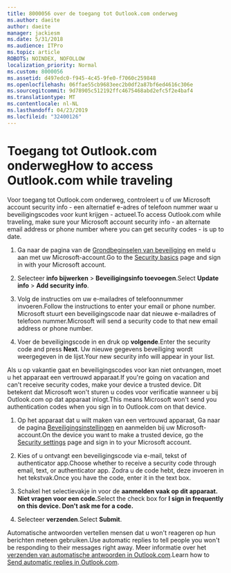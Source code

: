 ```yaml
---
title: 8000056 over de toegang tot Outlook.com onderweg
ms.author: daeite
author: daeite
manager: jackiesm
ms.date: 5/31/2018
ms.audience: ITPro
ms.topic: article
ROBOTS: NOINDEX, NOFOLLOW
localization_priority: Normal
ms.custom: 8000056
ms.assetid: d497edc0-f945-4c45-9fe0-f7060c259848
ms.openlocfilehash: 06ffae55cb9683eec2b0df2a87bf6ed4616c306e
ms.sourcegitcommit: 9d78905c512192ffc4675468abd2efc5f2e4baf4
ms.translationtype: MT
ms.contentlocale: nl-NL
ms.lasthandoff: 04/23/2019
ms.locfileid: "32400126"
---
```

# <a name="how-to-access-outlookcom-while-traveling"></a><span data-ttu-id="d336b-102">Toegang tot Outlook.com onderweg</span><span class="sxs-lookup"><span data-stu-id="d336b-102">How to access Outlook.com while traveling</span></span>

<span data-ttu-id="d336b-103">Voor toegang tot Outlook.com onderweg, controleert u of uw Microsoft account security info - een alternatief e-adres of telefoon nummer waar u beveiligingscodes voor kunt krijgen - actueel.</span><span class="sxs-lookup"><span data-stu-id="d336b-103">To access Outlook.com while traveling, make sure your Microsoft account security info - an alternate email address or phone number where you can get security codes - is up to date.</span></span>
  
1. <span data-ttu-id="d336b-104">Ga naar de pagina van de [Grondbeginselen van beveiliging](https://go.microsoft.com/fwlink/p/?linkid=842325) en meld u aan met uw Microsoft-account.</span><span class="sxs-lookup"><span data-stu-id="d336b-104">Go to the [Security basics](https://go.microsoft.com/fwlink/p/?linkid=842325) page and sign in with your Microsoft account.</span></span> 
    
2. <span data-ttu-id="d336b-105">Selecteer **info bijwerken** \> **Beveiligingsinfo toevoegen**.</span><span class="sxs-lookup"><span data-stu-id="d336b-105">Select **Update info** \> **Add security info**.</span></span> 
    
3. <span data-ttu-id="d336b-106">Volg de instructies om uw e-mailadres of telefoonnummer invoeren.</span><span class="sxs-lookup"><span data-stu-id="d336b-106">Follow the instructions to enter your email or phone number.</span></span> <span data-ttu-id="d336b-107">Microsoft stuurt een beveiligingscode naar dat nieuwe e-mailadres of telefoon nummer.</span><span class="sxs-lookup"><span data-stu-id="d336b-107">Microsoft will send a security code to that new email address or phone number.</span></span>
    
4. <span data-ttu-id="d336b-108">Voer de beveiligingscode in en druk op **volgende**.</span><span class="sxs-lookup"><span data-stu-id="d336b-108">Enter the security code and press **Next**.</span></span> <span data-ttu-id="d336b-109">Uw nieuwe gegevens beveiliging wordt weergegeven in de lijst.</span><span class="sxs-lookup"><span data-stu-id="d336b-109">Your new security info will appear in your list.</span></span> 
    
<span data-ttu-id="d336b-110">Als u op vakantie gaat en beveiligingscodes voor kan niet ontvangen, moet u het apparaat een vertrouwd apparaat.</span><span class="sxs-lookup"><span data-stu-id="d336b-110">If you're going on vacation and can't receive security codes, make your device a trusted device.</span></span> <span data-ttu-id="d336b-111">Dit betekent dat Microsoft won't sturen u codes voor verificatie wanneer u bij Outlook.com op dat apparaat inlogt.</span><span class="sxs-lookup"><span data-stu-id="d336b-111">This means Microsoft won't send you authentication codes when you sign in to Outlook.com on that device.</span></span>
  
1. <span data-ttu-id="d336b-112">Op het apparaat dat u wilt maken van een vertrouwd apparaat, Ga naar de pagina [Beveiligingsinstellingen](https://go.microsoft.com/fwlink/p/?linkid=2002000&amp;clcid=0x409) en aanmelden bij uw Microsoft-account.</span><span class="sxs-lookup"><span data-stu-id="d336b-112">On the device you want to make a trusted device, go the [Security settings](https://go.microsoft.com/fwlink/p/?linkid=2002000&amp;clcid=0x409) page and sign in to your Microsoft account.</span></span> 
    
2. <span data-ttu-id="d336b-113">Kies of u ontvangt een beveiligingscode via e-mail, tekst of authenticator app.</span><span class="sxs-lookup"><span data-stu-id="d336b-113">Choose whether to receive a security code through email, text, or authenticator app.</span></span> <span data-ttu-id="d336b-114">Zodra u de code hebt, deze invoeren in het tekstvak.</span><span class="sxs-lookup"><span data-stu-id="d336b-114">Once you have the code, enter it in the text box.</span></span>
    
3. <span data-ttu-id="d336b-115">Schakel het selectievakje in voor de **aanmelden vaak op dit apparaat. Niet vragen voor een code.**</span><span class="sxs-lookup"><span data-stu-id="d336b-115">Select the check box for **I sign in frequently on this device. Don't ask me for a code.**</span></span>
    
4. <span data-ttu-id="d336b-116">Selecteer **verzenden**.</span><span class="sxs-lookup"><span data-stu-id="d336b-116">Select **Submit**.</span></span> 
    
<span data-ttu-id="d336b-117">Automatische antwoorden vertellen mensen dat u won't reageren op hun berichten meteen gebruiken.</span><span class="sxs-lookup"><span data-stu-id="d336b-117">Use automatic replies to tell people you won't be responding to their messages right away.</span></span> <span data-ttu-id="d336b-118">Meer informatie over het [verzenden van automatische antwoorden in Outlook.com](https://go.microsoft.com/fwlink/p/?linkid=2002100&amp;clcid=0x409).</span><span class="sxs-lookup"><span data-stu-id="d336b-118">Learn how to [Send automatic replies in Outlook.com](https://go.microsoft.com/fwlink/p/?linkid=2002100&amp;clcid=0x409).</span></span>
  

